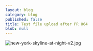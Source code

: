 ```yaml
---
layout: blog
category: blog
published: false
title: Test file upload after PR 864
blob: null
---
```


![new-york-skyline-at-night-v2.jpg]({{site.baseurl}}/_posts/new-york-skyline-at-night-v2.jpg)
